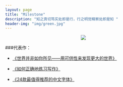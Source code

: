```yaml
---
layout: page
title: "Milestone"
description: "知之真切笃实处即是行，行之明觉精察处即是知 "
header-img: "img/green.jpg"
---
```



<center>
    <p><img src="http://imgupload.playrohan.com/dontPortal/Image_Monster/1_005.gif" align="center"></p>
</center>


###代表作：


- [《世界并非如你所见——用可供性来发现更大的世界》](http://www.jianshu.com/p/6f1404e0240d)

- [《如何正确地练习写作》](http://www.jianshu.com/p/2621444b619d)

- [《24款最值得推荐的中文字体》](http://cnfeat.com/blog/2015/05/22/a-24-chinese-fonts/)






